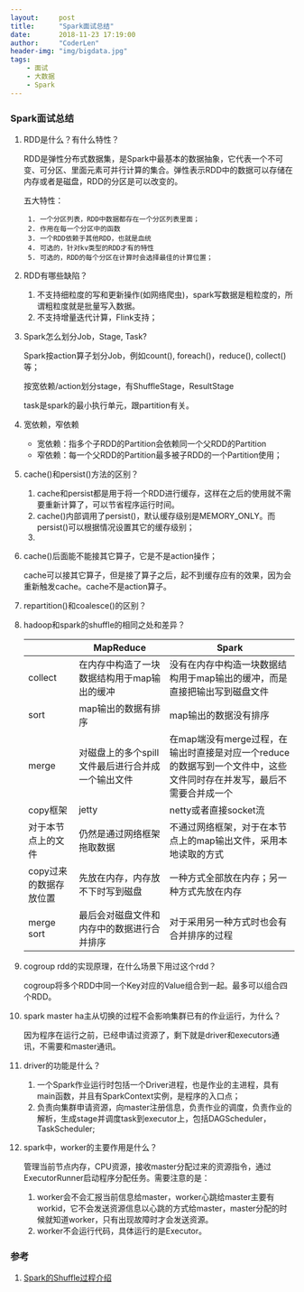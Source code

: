 ```yaml
---
layout:     post
title:      "Spark面试总结"
date:       2018-11-23 17:19:00
author:     "CoderLen"
header-img: "img/bigdata.jpg"
tags:
    - 面试
    - 大数据
    - Spark
---
```


### Spark面试总结

1. RDD是什么？有什么特性？

   RDD是弹性分布式数据集，是Spark中最基本的数据抽象，它代表一个不可变、可分区、里面元素可并行计算的集合。弹性表示RDD中的数据可以存储在内存或者是磁盘，RDD的分区是可以改变的。

   五大特性：

    	1. 一个分区列表，RDD中数据都存在一个分区列表里面；
    	2. 作用在每一个分区中的函数
    	3. 一个RDD依赖于其他RDD，也就是血统
    	4. 可选的，针对kv类型的RDD才有的特性
    	5. 可选的，RDD的每个分区在计算时会选择最佳的计算位置；

2. RDD有哪些缺陷？

   1. 不支持细粒度的写和更新操作(如网络爬虫)，spark写数据是粗粒度的，所谓粗粒度就是批量写入数据。
   2. 不支持增量迭代计算，Flink支持；

3. Spark怎么划分Job，Stage, Task?

   Spark按action算子划分Job，例如count(), foreach()，reduce(), collect()等；

   按宽依赖/action划分stage，有ShuffleStage，ResultStage

   task是spark的最小执行单元，跟partition有关。

4. 宽依赖，窄依赖

   - 宽依赖：指多个子RDD的Partition会依赖同一个父RDD的Partition
   - 窄依赖：每一个父RDD的Partition最多被子RDD的一个Partition使用；

5. cache()和persist()方法的区别？

   1. cache和persist都是用于将一个RDD进行缓存，这样在之后的使用就不需要重新计算了，可以节省程序运行时间。
   2. cache()内部调用了persist()，默认缓存级别是MEMORY_ONLY。而persist()可以根据情况设置其它的缓存级别；
   3. 

6. cache()后面能不能接其它算子，它是不是action操作；

   cache可以接其它算子，但是接了算子之后，起不到缓存应有的效果，因为会重新触发cache。cache不是action算子。

7. repartition()和coalesce()的区别？

8. hadoop和spark的shuffle的相同之处和差异？

   |                        | MapReduce                                         | Spark                                                        |
   | ---------------------- | ------------------------------------------------- | ------------------------------------------------------------ |
   | collect                | 在内存中构造了一块数据结构用于map输出的缓冲       | 没有在内存中构造一块数据结构用于map输出的缓冲，而是直接把输出写到磁盘文件 |
   | sort                   | map输出的数据有排序                               | map输出的数据没有排序                                        |
   | merge                  | 对磁盘上的多个spill文件最后进行合并成一个输出文件 | 在map端没有merge过程，在输出时直接是对应一个reduce的数据写到一个文件中，这些文件同时存在并发写，最后不需要合并成一个 |
   | copy框架               | jetty                                             | netty或者直接socket流                                        |
   | 对于本节点上的文件     | 仍然是通过网络框架拖取数据                        | 不通过网络框架，对于在本节点上的map输出文件，采用本地读取的方式 |
   | copy过来的数据存放位置 | 先放在内存，内存放不下时写到磁盘                  | 一种方式全部放在内存；另一种方式先放在内存                   |
   | merge sort             | 最后会对磁盘文件和内存中的数据进行合并排序        | 对于采用另一种方式时也会有合并排序的过程                     |

9. cogroup rdd的实现原理，在什么场景下用过这个rdd？

   cogroup将多个RDD中同一个Key对应的Value组合到一起。最多可以组合四个RDD。

10. spark master ha主从切换的过程不会影响集群已有的作业运行，为什么？

    因为程序在运行之前，已经申请过资源了，剩下就是driver和executors通讯，不需要和master通讯。

11. driver的功能是什么？

    1. 一个Spark作业运行时包括一个Driver进程，也是作业的主进程，具有main函数，并且有SparkContext实例，是程序的入口点；
    2. 负责向集群申请资源，向master注册信息，负责作业的调度，负责作业的解析，生成stage并调度task到executor上，包括DAGScheduler，TaskScheduler;

12. spark中，worker的主要作用是什么？

    管理当前节点内存，CPU资源，接收master分配过来的资源指令，通过ExecutorRunner启动程序分配任务。需要注意的是：

    1. worker会不会汇报当前信息给master，worker心跳给master主要有workid，它不会发送资源信息以心跳的方式给master，master分配的时候就知道worker，只有出现故障时才会发送资源。
    2. worker不会运行代码，具体运行的是Executor。







### 参考

1. <a href="http://www.cnblogs.com/jxhd1/p/6528540.html">Spark的Shuffle过程介绍</a>